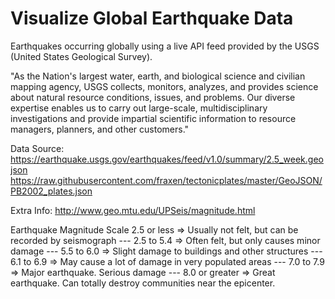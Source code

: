# Visualize Global Earthquake Data
Earthquakes occurring globally using a live API feed provided by the USGS (United States Geological Survey).

"As the Nation's largest water, earth, and biological science and civilian mapping agency, USGS collects, monitors, analyzes, and provides science about natural resource conditions, issues, and problems. Our diverse expertise enables us to carry out large-scale, multidisciplinary investigations and provide impartial scientific information to resource managers, planners, and other customers."

Data Source:
https://earthquake.usgs.gov/earthquakes/feed/v1.0/summary/2.5_week.geojson
https://raw.githubusercontent.com/fraxen/tectonicplates/master/GeoJSON/PB2002_plates.json 

Extra Info:
http://www.geo.mtu.edu/UPSeis/magnitude.html

Earthquake Magnitude Scale
2.5 or less => Usually not felt, but can be recorded by seismograph ---
2.5 to 5.4 => Often felt, but only causes minor damage ---
5.5 to 6.0 => Slight damage to buildings and other structures ---
6.1 to 6.9 => May cause a lot of damage in very populated areas ---
7.0 to 7.9 => Major earthquake. Serious damage ---
8.0 or greater  => Great earthquake. Can totally destroy communities near the epicenter.
